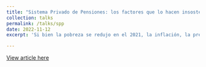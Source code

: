 ```yaml
---
title: "Sistema Privado de Pensiones: los factores que lo hacen insostenible a largo plazo"
collection: talks
permalink: /talks/spp
date: 2022-11-12
excerpt: 'Si bien la pobreza se redujo en el 2021, la inflación, la precarización del empleo, la crisis del agro y el desabastecimiento por las protestas sociales plantean un escenario adverso para el resultado del 2022.'

---
```


[View article here](https://semanaeconomica.com/economia-finanzas/afp/la-lenta-erosion-del-sistema)
